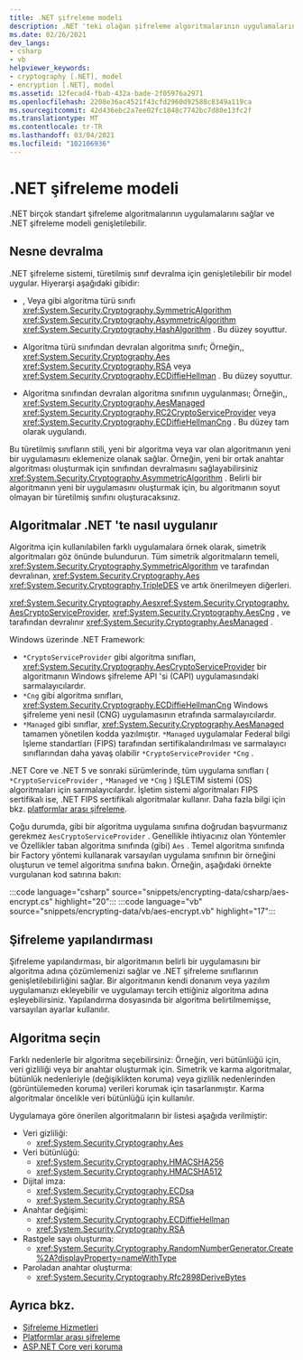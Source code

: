 ```yaml
---
title: .NET şifreleme modeli
description: .NET 'teki olağan şifreleme algoritmalarının uygulamalarını gözden geçirin. Nesne devralmayı, akış tasarımını & yapılandırmayı Genişletilebilir şifreleme modelini öğrenin.
ms.date: 02/26/2021
dev_langs:
- csharp
- vb
helpviewer_keywords:
- cryptography [.NET], model
- encryption [.NET], model
ms.assetid: 12fecad4-fbab-432a-bade-2f05976a2971
ms.openlocfilehash: 2208e36ac4521f43cfd2960d92588c8349a119ca
ms.sourcegitcommit: 42d436ebc2a7ee02fc1848c7742bc7d80e13fc2f
ms.translationtype: MT
ms.contentlocale: tr-TR
ms.lasthandoff: 03/04/2021
ms.locfileid: "102106936"
---
```

# <a name="net-cryptography-model"></a>.NET şifreleme modeli

.NET birçok standart şifreleme algoritmalarının uygulamalarını sağlar ve .NET şifreleme modeli genişletilebilir.

## <a name="object-inheritance"></a>Nesne devralma

.NET şifreleme sistemi, türetilmiş sınıf devralma için genişletilebilir bir model uygular. Hiyerarşi aşağıdaki gibidir:

- , Veya gibi algoritma türü sınıfı <xref:System.Security.Cryptography.SymmetricAlgorithm>  <xref:System.Security.Cryptography.AsymmetricAlgorithm> <xref:System.Security.Cryptography.HashAlgorithm> . Bu düzey soyuttur.

- Algoritma türü sınıfından devralan algoritma sınıfı; Örneğin,, <xref:System.Security.Cryptography.Aes> <xref:System.Security.Cryptography.RSA> veya <xref:System.Security.Cryptography.ECDiffieHellman> . Bu düzey soyuttur.

- Algoritma sınıfından devralan algoritma sınıfının uygulanması; Örneğin,, <xref:System.Security.Cryptography.AesManaged> <xref:System.Security.Cryptography.RC2CryptoServiceProvider> veya <xref:System.Security.Cryptography.ECDiffieHellmanCng> . Bu düzey tam olarak uygulandı.

Bu türetilmiş sınıfların stili, yeni bir algoritma veya var olan algoritmanın yeni bir uygulamasını eklemenize olanak sağlar. Örneğin, yeni bir ortak anahtar algoritması oluşturmak için sınıfından devralmasını sağlayabilirsiniz <xref:System.Security.Cryptography.AsymmetricAlgorithm> . Belirli bir algoritmanın yeni bir uygulamasını oluşturmak için, bu algoritmanın soyut olmayan bir türetilmiş sınıfını oluşturacaksınız.

## <a name="how-algorithms-are-implemented-in-net"></a>Algoritmalar .NET 'te nasıl uygulanır

Algoritma için kullanılabilen farklı uygulamalara örnek olarak, simetrik algoritmaları göz önünde bulundurun. Tüm simetrik algoritmaların temeli, <xref:System.Security.Cryptography.SymmetricAlgorithm> ve tarafından devralınan, <xref:System.Security.Cryptography.Aes> <xref:System.Security.Cryptography.TripleDES> ve artık önerilmeyen diğerleri.

<xref:System.Security.Cryptography.Aes><xref:System.Security.Cryptography.AesCryptoServiceProvider>, <xref:System.Security.Cryptography.AesCng> , ve tarafından devralınır <xref:System.Security.Cryptography.AesManaged> .

Windows üzerinde .NET Framework:

* `*CryptoServiceProvider` gibi algoritma sınıfları, <xref:System.Security.Cryptography.AesCryptoServiceProvider> bir algoritmanın Windows şifreleme API 'si (CAPI) uygulamasındaki sarmalayıcılardır.
* `*Cng` gibi algoritma sınıfları, <xref:System.Security.Cryptography.ECDiffieHellmanCng> Windows şifreleme yeni nesil (CNG) uygulamasının etrafında sarmalayıcılardır.
* `*Managed` gibi sınıflar, <xref:System.Security.Cryptography.AesManaged> tamamen yönetilen kodda yazılmıştır. `*Managed` uygulamalar Federal bilgi Işleme standartları (FIPS) tarafından sertifikalandırılması ve sarmalayıcı sınıflarından daha yavaş olabilir `*CryptoServiceProvider` `*Cng` .

.NET Core ve .NET 5 ve sonraki sürümlerinde, tüm uygulama sınıfları ( `*CryptoServiceProvider` , `*Managed` ve `*Cng` ) IŞLETIM sistemi (OS) algoritmaları için sarmalayıcılardır. İşletim sistemi algoritmaları FIPS sertifikalı ise, .NET FIPS sertifikalı algoritmalar kullanır. Daha fazla bilgi için bkz. [platformlar arası şifreleme](cross-platform-cryptography.md).

Çoğu durumda, gibi bir algoritma uygulama sınıfına doğrudan başvurmanız gerekmez `AesCryptoServiceProvider` . Genellikle ihtiyacınız olan Yöntemler ve Özellikler taban algoritma sınıfında (gibi) `Aes` . Temel algoritma sınıfında bir Factory yöntemi kullanarak varsayılan uygulama sınıfının bir örneğini oluşturun ve temel algoritma sınıfına bakın. Örneğin, aşağıdaki örnekte vurgulanan kod satırına bakın:

:::code language="csharp" source="snippets/encrypting-data/csharp/aes-encrypt.cs" highlight="20":::
:::code language="vb" source="snippets/encrypting-data/vb/aes-encrypt.vb" highlight="17":::

## <a name="cryptographic-configuration"></a>Şifreleme yapılandırması

Şifreleme yapılandırması, bir algoritmanın belirli bir uygulamasını bir algoritma adına çözümlemenizi sağlar ve .NET şifreleme sınıflarının genişletilebilirliğini sağlar. Bir algoritmanın kendi donanım veya yazılım uygulamanızı ekleyebilir ve uygulamayı tercih ettiğiniz algoritma adına eşleyebilirsiniz. Yapılandırma dosyasında bir algoritma belirtilmemişse, varsayılan ayarlar kullanılır.

## <a name="choose-an-algorithm"></a>Algoritma seçin

Farklı nedenlerle bir algoritma seçebilirsiniz: Örneğin, veri bütünlüğü için, veri gizliliği veya bir anahtar oluşturmak için. Simetrik ve karma algoritmalar, bütünlük nedenleriyle (değişiklikten koruma) veya gizlilik nedenlerinden (görüntülemeden koruma) verileri korumak için tasarlanmıştır. Karma algoritmalar öncelikle veri bütünlüğü için kullanılır.

Uygulamaya göre önerilen algoritmaların bir listesi aşağıda verilmiştir:

- Veri gizliliği:
  - <xref:System.Security.Cryptography.Aes>
- Veri bütünlüğü:
  - <xref:System.Security.Cryptography.HMACSHA256>
  - <xref:System.Security.Cryptography.HMACSHA512>
- Dijital imza:
  - <xref:System.Security.Cryptography.ECDsa>
  - <xref:System.Security.Cryptography.RSA>
- Anahtar değişimi:
  - <xref:System.Security.Cryptography.ECDiffieHellman>
  - <xref:System.Security.Cryptography.RSA>
- Rastgele sayı oluşturma:
  - <xref:System.Security.Cryptography.RandomNumberGenerator.Create%2A?displayProperty=nameWithType>
- Paroladan anahtar oluşturma:
  - <xref:System.Security.Cryptography.Rfc2898DeriveBytes>

## <a name="see-also"></a>Ayrıca bkz.

- [Şifreleme Hizmetleri](cryptographic-services.md)
- [Platformlar arası şifreleme](cross-platform-cryptography.md)
- [ASP.NET Core veri koruma](/aspnet/core/security/data-protection/introduction)
